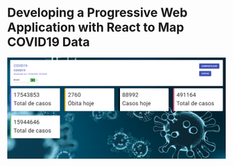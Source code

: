 # Developing a Progressive Web Application with React to Map COVID19 Data
<img src="https://github.com/erosMariano/pregressive-app-with-react/blob/main/src/assets/images/banner-readme.png">
